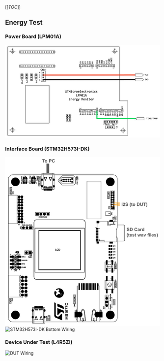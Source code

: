 [[_TOC_]]

## Energy Test

### Power Board (LPM01A)
![LPM01A Wiring](img/LPM01A.jpg)
### Interface Board (STM32H573I-DK)
![STM32H573I-DK Top Wiring](img/STM32H573I-DK-Top.jpg)
![STM32H573I-DK Bottom Wiring](img/STM32H573I-DK-Bottom.jpg)
### Device Under Test (L4R5ZI)
![DUT Wiring](img/L4R5ZI.jpg)
